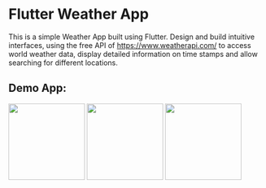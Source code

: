 # Flutter Weather App

This is a simple Weather App built using Flutter.
Design and build intuitive interfaces, using the free API of https://www.weatherapi.com/
to access world weather data, display detailed information on time stamps and allow searching for different locations.

## Demo App:
<p align="left">
 <img width="150" src="https://github.com/Khoidev-01/Weather-app/assets/134282011/f6d3795f-a875-4769-a617-74e95d19c499" />

<img width="150" src="https://github.com/Khoidev-01/Weather-app/assets/134282011/a4c61953-64e1-42d9-b47d-6bc569e4fc47" />
  
<img width="150" src="https://github.com/Khoidev-01/Weather-app/assets/134282011/69bf29ac-017f-4370-b3aa-71710f57408a" />
</p>

